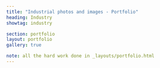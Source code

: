 ```yaml
---
title: "Industrial photos and images - Portfolio"
heading: Industry
showtag: industry

section: portfolio
layout: portfolio
gallery: true

note: all the hard work done in _layouts/portfolio.html
---
```

